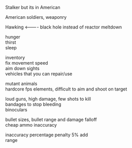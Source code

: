 Stalker but its in American  

American soldiers, weaponry  
  
Hawking <---- black hole instead of reactor meltdown

hunger  
thirst  
sleep  
  
inventory  
fix movement speed  
aim down sights  
vehicles that you can repair/use  
  
mutant animals  
hardcore fps elements, difficult to aim and shoot on target  
  
loud guns, high damage, few shots to kill  
bandages to stop bleeding  
binoculars  
  
bullet sizes, bullet range and damage falloff  
cheap ammo inaccuracy  
  
inaccuracy percentage penalty 5% add  
range
